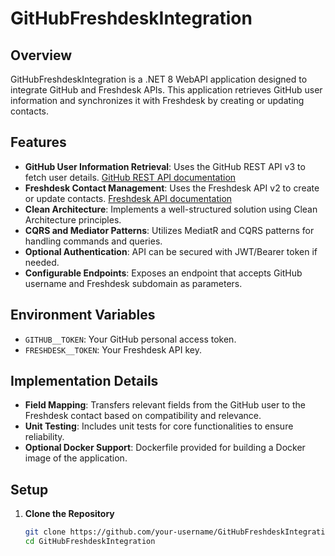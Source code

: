 # GitHubFreshdeskIntegration

## Overview

GitHubFreshdeskIntegration is a .NET 8 WebAPI application designed to integrate GitHub and Freshdesk APIs. This application retrieves GitHub user information and synchronizes it with Freshdesk by creating or updating contacts.

## Features

- **GitHub User Information Retrieval**: Uses the GitHub REST API v3 to fetch user details. [GitHub REST API documentation](https://docs.github.com/en/rest)
- **Freshdesk Contact Management**: Uses the Freshdesk API v2 to create or update contacts. [Freshdesk API documentation](https://developer.freshdesk.com/api/)
- **Clean Architecture**: Implements a well-structured solution using Clean Architecture principles.
- **CQRS and Mediator Patterns**: Utilizes MediatR and CQRS patterns for handling commands and queries.
- **Optional Authentication**: API can be secured with JWT/Bearer token if needed.
- **Configurable Endpoints**: Exposes an endpoint that accepts GitHub username and Freshdesk subdomain as parameters.

## Environment Variables

- `GITHUB__TOKEN`: Your GitHub personal access token.
- `FRESHDESK__TOKEN`: Your Freshdesk API key.

## Implementation Details

- **Field Mapping**: Transfers relevant fields from the GitHub user to the Freshdesk contact based on compatibility and relevance.
- **Unit Testing**: Includes unit tests for core functionalities to ensure reliability.
- **Optional Docker Support**: Dockerfile provided for building a Docker image of the application.

## Setup

1. **Clone the Repository**

   ```bash
   git clone https://github.com/your-username/GitHubFreshdeskIntegration.git
   cd GitHubFreshdeskIntegration
